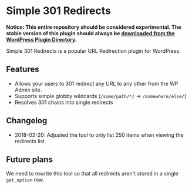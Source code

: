 # Simple 301 Redirects

**Notice: This entire repository should be considered experimental. The stable version of this plugin should always be [downloaded from the WordPress Plugin Directory](https://wordpress.org/plugins/simple-301-redirects/ "Download the release version of Simple 301 Redirects").**

Simple 301 Redirects is a popular URL Redirection plugin for WordPress.

## Features

  - Allows your users to 301 redirect any URL to any other from the WP Admin site.
  - Supports simple globby wildcards (`/some/path/*/` -> `/somewhere/else/`)
  - Resolves 301 chains into single redirects
  
## Changelog

  - 2018-02-20: Adjusted the tool to only list 250 items when viewing the redirects list

## Future plans

We need to rewrite this tool so that all redirects aren't stored in a single `get_option` row.